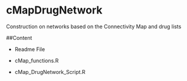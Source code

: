 # cMapDrugNetwork
Construction on networks based on the Connectivity Map and drug lists

##Content

* Readme File

* cMap_functions.R

* cMap_DrugNetwork_Script.R
